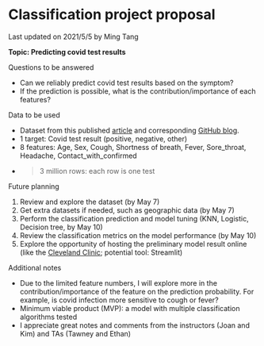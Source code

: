 # Classification project proposal

Last updated on 2021/5/5 by Ming Tang

**Topic: Predicting covid test results**

Questions to be answered
* Can we reliably predict covid test results based on the symptom?
* If the prediction is possible, what is the contribution/importance of each features?

Data to be used
* Dataset from this published [article](https://www.nature.com/articles/s41746-020-00372-6) and corresponding [GitHub blog](https://github.com/nshomron/covidpred/tree/master/data).
* 1 target: Covid test result (positive, negative, other)
* 8 features: Age, Sex, Cough, Shortness of breath, Fever, Sore_throat, Headache, Contact_with_confirmed
* > 3 million rows: each row is one test

Future planning
1. Review and explore the dataset (by May 7)
2. Get extra datasets if needed, such as geographic data (by May 7)
3. Perform the classification prediction and model tuning (KNN, Logistic, Decision tree, by May 10)
4. Review the classification metrics on the model performance (by May 10)
4. Explore the opportunity of hosting the preliminary model result online (like the [Cleveland Clinic](https://riskcalc.org/COVID19/); potential tool: Streamlit)

Additional notes
* Due to the limited feature numbers, I will explore more in the contribution/importance of the feature on the prediction probability. For example, is covid infection more sensitive to cough or fever?
* Minimum viable product (MVP): a model with multiple classification algorithms tested
* I appreciate great notes and comments from the instructors (Joan and Kim) and TAs (Tawney and Ethan)
